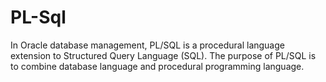 # PL-Sql
In Oracle database management, PL/SQL is a procedural language extension to Structured Query Language (SQL). The purpose of PL/SQL is to combine database language and procedural programming language.
